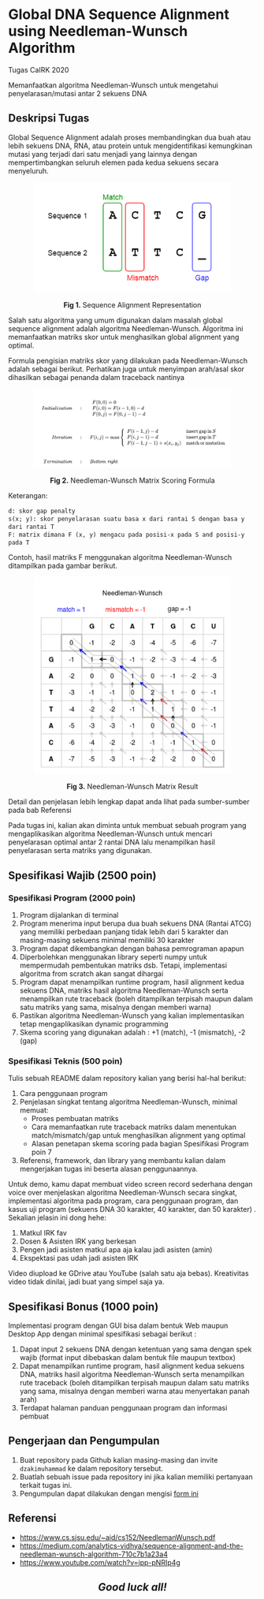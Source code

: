 # Global DNA Sequence Alignment using Needleman-Wunsch Algorithm
Tugas CaIRK 2020

Memanfaatkan algoritma Needleman-Wunsch untuk mengetahui penyelarasan/mutasi antar 2 sekuens DNA

## Deskripsi Tugas
Global Sequence Alignment adalah proses membandingkan dua buah atau lebih sekuens DNA, RNA, atau protein untuk mengidentifikasi kemungkinan mutasi yang terjadi dari satu menjadi yang lainnya dengan mempertimbangkan seluruh elemen pada kedua sekuens secara menyeluruh.

<div align="center">

<img src="img/alignment-representation.png" width="400"/>
<br>

**Fig 1.** Sequence Alignment Representation

</div>

Salah satu algoritma yang umum digunakan dalam masalah global sequence alignment adalah algoritma Needleman-Wunsch. Algoritma ini memanfaatkan matriks skor untuk menghasilkan global alignment yang optimal. 

Formula pengisian matriks skor yang dilakukan pada Needleman-Wunsch adalah sebagai berikut. Perhatikan juga untuk menyimpan arah/asal skor dihasilkan sebagai penanda dalam traceback nantinya

<div align="center">

<img src="img/matrix-filling.png" width="400"/>
<br>

**Fig 2.** Needleman-Wunsch Matrix Scoring Formula

</div>

Keterangan:
```
d: skor gap penalty
s(x; y): skor penyelarasan suatu basa x dari rantai S dengan basa y dari rantai T
F: matrix dimana F (x, y) mengacu pada posisi-x pada S and posisi-y pada T
```

Contoh, hasil matriks F menggunakan algoritma Needleman-Wunsch ditampilkan pada gambar berikut.

<div align="center">

<img src="img/needleman-wunsch-matrix-res.png" width="400"/>
<br>

**Fig 3.** Needleman-Wunsch Matrix Result

</div>

Detail dan penjelasan lebih lengkap dapat anda lihat pada sumber-sumber pada bab Referensi

Pada tugas ini, kalian akan diminta untuk membuat sebuah program yang mengaplikasikan algoritma Needleman-Wunsch untuk mencari penyelarasan optimal antar 2 rantai DNA lalu menampilkan hasil penyelarasan serta matriks yang digunakan.

## Spesifikasi Wajib (2500 poin)
### Spesifikasi Program (2000 poin)
1. Program dijalankan di terminal
2. Program menerima input berupa dua buah sekuens DNA (Rantai ATCG) yang memiliki perbedaan panjang tidak lebih dari 5 karakter dan masing-masing sekuens minimal memiliki 30 karakter
3. Program dapat dikembangkan dengan bahasa pemrograman apapun
4. Diperbolehkan menggunakan library seperti numpy untuk mempermudah pembentukan matriks dsb. Tetapi, implementasi algoritma from scratch akan sangat dihargai
5. Program dapat menampilkan runtime program, hasil alignment kedua sekuens DNA, matriks hasil algoritma Needleman-Wunsch serta menampilkan rute traceback (boleh ditampilkan terpisah maupun dalam satu matriks yang sama, misalnya dengan memberi warna)
6. Pastikan algoritma Needleman-Wunsch yang kalian implementasikan tetap mengaplikasikan dynamic programming
7. Skema scoring yang digunakan adalah : +1 (match), -1 (mismatch), -2 (gap)

### Spesifikasi Teknis (500 poin)
Tulis sebuah README dalam repository kalian yang berisi hal-hal berikut:
1. Cara penggunaan program
2. Penjelasan singkat tentang algoritma Needleman-Wunsch, minimal memuat:
   - Proses pembuatan matriks
   - Cara memanfaatkan rute traceback matriks dalam menentukan match/mismatch/gap untuk menghasilkan alignment yang optimal
   - Alasan penetapan skema scoring pada bagian Spesifikasi Program poin 7
3. Referensi, framework, dan library yang membantu kalian dalam mengerjakan tugas ini beserta alasan penggunaannya.

Untuk demo, kamu dapat membuat video screen record sederhana dengan voice over menjelaskan algoritma Needleman-Wunsch secara singkat, implementasi algoritma pada program, cara penggunaan program, dan kasus uji program (sekuens DNA 30 karakter, 40 karakter, dan 50 karakter) . Sekalian jelasin ini dong hehe:
1. Matkul IRK fav
2. Dosen & Asisten IRK yang berkesan
3. Pengen jadi asisten matkul apa aja kalau jadi asisten (amin)
4. Ekspektasi pas udah jadi asisten IRK
   
Video diupload ke GDrive atau YouTube (salah satu aja bebas). Kreativitas video tidak dinilai, jadi buat yang simpel saja ya. 

## Spesifikasi Bonus (1000 poin)
Implementasi program dengan GUI bisa dalam bentuk Web maupun Desktop App dengan minimal spesifikasi sebagai berikut :
1. Dapat input 2 sekuens DNA dengan ketentuan yang sama dengan spek wajib (format input dibebaskan dalam bentuk file maupun textbox)
2. Dapat menampilkan runtime program, hasil alignment kedua sekuens DNA, matriks hasil algoritma Needleman-Wunsch serta menampilkan rute traceback (boleh ditampilkan terpisah maupun dalam satu matriks yang sama, misalnya dengan memberi warna atau menyertakan panah arah)
3. Terdapat halaman panduan penggunaan program dan informasi pembuat

## Pengerjaan dan Pengumpulan
1. Buat repository pada Github kalian masing-masing dan invite `dzakimuhammad` ke dalam repository tersebut.
2. Buatlah sebuah issue pada repository ini jika kalian memiliki pertanyaan terkait tugas ini.
3. Pengumpulan dapat dilakukan dengan mengisi <a href="https://forms.gle/Q7GtkgRbLtToKPYR7">form ini</a>

## Referensi
-  https://www.cs.sjsu.edu/~aid/cs152/NeedlemanWunsch.pdf
-  https://medium.com/analytics-vidhya/sequence-alignment-and-the-needleman-wunsch-algorithm-710c7b1a23a4
-  https://www.youtube.com/watch?v=ipp-pNRIp4g

<div align="center">
<h2><em>Good luck all!</em></h2>
</div>
